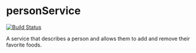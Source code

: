 # personService

[![Build Status](https://travis-ci.org/nunchuck/personService.svg?branch=master)](https://travis-ci.org/nunchuck/personService)

<p>A service that describes a person and allows them to add and remove their favorite foods.</p>
